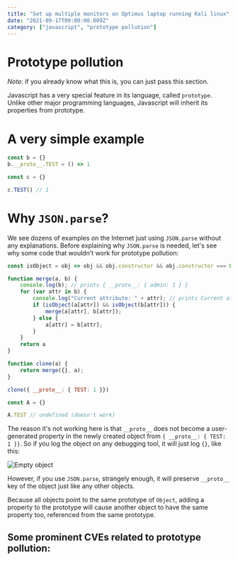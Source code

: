 ```yaml
---
title: "Set up multiple monitors on Optimus laptop running Kali linux"
date: "2021-09-17T09:00:00.009Z"
category: ["javascript", "prototype pollution"]
---
```


# Prototype pollution
_Note_: if you already know what this is, you can just pass this section.

Javascript has a very special feature in its language, called `prototype`. Unlike other major programming languages, Javascript will inherit its properties from prototype.

# A very simple example
```js
const b = {}
b.__proto__.TEST = () => 1

const c = {}

c.TEST() // 1
```

# Why `JSON.parse`?

We see dozens of examples on the Internet just using `JSON.parse` without any explanations. Before explaining why `JSON.parse` is needed, let's see why some code that wouldn't work for prototype pollution:

```js
const isObject = obj => obj && obj.constructor && obj.constructor === Object;

function merge(a, b) {
    console.log(b); // prints { __proto__: { admin: 1 } }
    for (var attr in b) {
        console.log("Current attribute: " + attr); // prints Current attribute: __proto__
        if (isObject(a[attr]) && isObject(b[attr])) {
            merge(a[attr], b[attr]);
        } else {
            a[attr] = b[attr];
        }
    }
    return a
}

function clone(a) {
    return merge({}, a);
}

clone({ __proto__: { TEST: 1 }})

const A = {}

A.TEST // undefined (doesn't work)
```

The reason it's not working here is that `__proto__` does not become a user-generated property in the newly created object from `{ __proto__: { TEST: 1 }}`. So if you log the object on any debugging tool, it will just log `{}`, like this:

![Empty object]()

However, if you use `JSON.parse`, strangely enough, it will preserve `__proto__` key of the object just like any other objects.

Because all objects point to the same prototype of `Object`, adding a property to the prototype will cause another object to have the same property too, referenced from the same prototype.

Some prominent CVEs related to prototype pollution:
- 